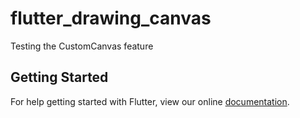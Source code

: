 # flutter_drawing_canvas

Testing the CustomCanvas feature

## Getting Started

For help getting started with Flutter, view our online
[documentation](https://flutter.io/).
